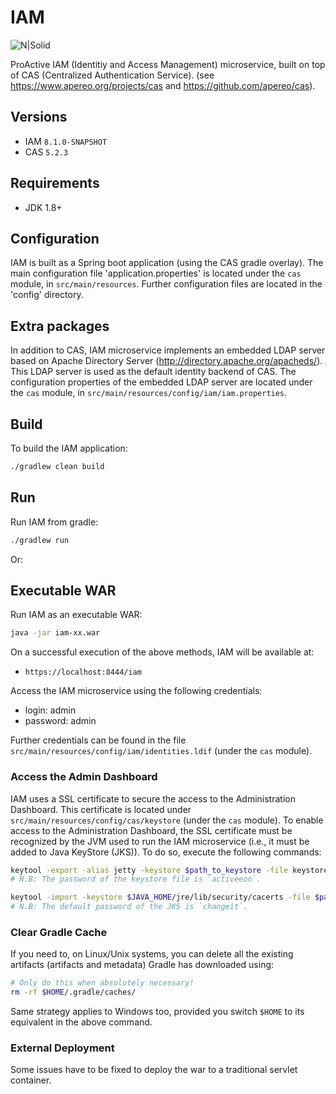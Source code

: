 IAM 
============================
![N|Solid](https://try.activeeon.com/assets/image/proactive-arrow-150.png)

ProActive IAM (Identitiy and Access Management) microservice, built on top of CAS (Centralized Authentication Service).
(see https://www.apereo.org/projects/cas and https://github.com/apereo/cas).

## Versions
* IAM `8.1.0-SNAPSHOT`
* CAS `5.2.3`

## Requirements

* JDK 1.8+

## Configuration

IAM is built as a Spring boot application (using the CAS gradle overlay). The main configuration file 'application.properties' is located under the `cas` module, in `src/main/resources`. Further configuration files are located in the 'config' directory.

## Extra packages

In addition to CAS, IAM microservice implements an embedded LDAP server based on Apache Directory Server (http://directory.apache.org/apacheds/). This LDAP server is used as the default identity backend of CAS. The configuration properties of the embedded LDAP server are located under the `cas` module, in `src/main/resources/config/iam/iam.properties`.

## Build
To build the IAM application:
```bash
./gradlew clean build
```

## Run
Run IAM from gradle:
```bash
./gradlew run
```
Or:
## Executable WAR
Run IAM as an executable WAR:

```bash
java -jar iam-xx.war
```
On a successful execution of the above methods, IAM will be available at:

* `https://localhost:8444/iam`

Access the IAM microservice using the following credentials:
- login: admin  
- password: admin

Further credentials can be found in the file `src/main/resources/config/iam/identities.ldif` (under the `cas` module).


### Access the Admin Dashboard
IAM uses a SSL certificate to secure the access to the Administration Dashboard. This certificate is located under `src/main/resources/config/cas/keystore` (under the `cas` module).
To enable access to the Administration Dashboard, the SSL certificate must be recognized by the JVM used to run the IAM microservice (i.e., it must be added to Java KeyStore (JKS)). To do so, execute the following commands:
```bash
keytool -export -alias jetty -keystore $path_to_keystore -file keystore.crt
# N.B: The password of the keystore file is `activeeon`.
```
```bash
keytool -import -keystore $JAVA_HOME/jre/lib/security/cacerts -file $path_to_keystore.crt
# N.B: The default password of the JKS is `changeit`.
```

### Clear Gradle Cache
If you need to, on Linux/Unix systems, you can delete all the existing artifacts (artifacts and metadata)
Gradle has downloaded using:
```bash
# Only do this when absolutely necessary!
rm -rf $HOME/.gradle/caches/
```
Same strategy applies to Windows too, provided you switch `$HOME` to its equivalent in the above command.

### External Deployment
Some issues have to be fixed to deploy the war to a traditional servlet container.

